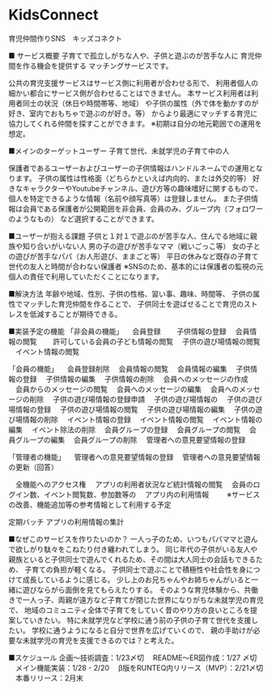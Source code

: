 # KidsConnect
育児仲間作りSNS　キッズコネクト

■ サービス概要
子育てで孤立しがちな人や、子供と遊ぶのが苦手な人に
育児仲間を作る機会を提供する
マッチングサービスです。

公共の育児支援サービスはサービス側に利用者が合わせる形で、
利用者個人の細かい都合にサービス側が合わせることはできません。
本サービス利用者は利用者同士の状況（休日や時間帯等、地域）
や子供の属性（外で体を動かすのが好き、室内でおもちゃで遊ぶのが好き。等）
からより最適にマッチする育児に協力してくれる仲間を探すことができます。
※初期は自分の地元範囲での運用を想定。

■メインのターゲットユーザー
子育て世代、未就学児の子育て中の人

保護者であるユーザーおよびユーザーの子供情報はハンドルネームでの運用となります。
子供の属性は性格面（どちらかといえば内向的、または外交的等）
好きなキャラクターやYoutubeチャンネル、遊び方等の趣味嗜好に関するもので、
個人を特定できるような情報（名前や顔写真等）は登録しません。
また子供情報は会員である保護者が公開範囲を非会員、会員のみ、グループ内（フォロワーのようなもの）
など選択することができます。

■ユーザーが抱える課題
子供と１対１で遊ぶのが苦手な人、住んでる地域に親族や知り合いがいない人
男の子の遊びが苦手なママ（戦いごっこ等）
女の子との遊びが苦手なパパ（お人形遊び、ままごと等）
平日の休みなど既存の子育て世代の友人と時間が合わない保護者
※SNSのため、基本的には保護者の監視の元個人の責任で利用していただくことになります。

■解決方法
年齢や地域、性別、子供の性格、習い事、趣味、時間等、
子供の属性でマッチした育児仲間を作ることで、
子供同士を遊ばせることで育児のストレスを低減することが期待できる。

■実装予定の機能
「非会員の機能」
　会員登録
　　子供情報の登録
　会員情報の閲覧
　　許可している会員の子ども情報の閲覧
　子供の遊び場情報の閲覧
　イベント情報の閲覧

「会員の機能」
　会員登録削除
　会員情報の閲覧
　会員情報の編集
　子供情報の登録
　子供情報の編集
　子供情報の削除
　会員へのメッセージの作成
　会員からのメッセージの閲覧
　会員へのメッセージの編集
　会員へのメッセージの削除
　子供の遊び場情報の登録申請
　子供の遊び場情報の
　子供の遊び場情報の登録
　子供の遊び場情報の閲覧
　子供の遊び場情報の編集
　子供の遊び場情報の削除
　イベント情報の登録
　イベント情報の閲覧
　イベント情報の編集
　イベント除法の削除
　会員グループの登録
　会員グループの閲覧
　会員グループの編集
　会員グループの削除
　管理者への意見要望情報の登録

「管理者の機能」
　管理者への意見要望情報の登録
　管理者への意見要望情報の更新（回答）

　全機能へのアクセス権
　アプリの利用者状況など統計情報の閲覧
　会員のログイン数、イベント閲覧数、参加数等の
　アプリ内の利用情報
　
　※サービスの改善、機能追加等の参考情報として利用する予定
　

定期バッチ
アプリの利用情報の集計

■なぜこのサービスを作りたいのか？
一人っ子のため、いつもパパママと遊んで欲しがり駄々をこねたり付き纏われてしまう。
同じ年代の子供がいる友人や親族といると子供同士で遊んでくれるため、その間は大人同士の会話もできるため、
子育ての負担が軽くなる。
子供同士で遊ぶことで積極性や社会性を身につけて成長しているように感じる。
少し上のお兄ちゃんやお姉ちゃんがいると一緒に遊びならがら面倒を見てもらえたりする。
そのような育児体験から、共働きで一人っ子、両親が遠方など子育てが閉じた世界になりがちな未就学児の育児で、
地域のコミュニティ全体で子育てをしていく昔のやり方の良いところを提案していきたい。
特に未就学児など学校に通う前の子供の子育て世代を支援したい。
学校に通うようになると自分で世界を広げていくので、
親の手助けが必要な未就学児の育児を支援できるのでは？と考えた。

■スケジュール
企画〜技術調査：1/23〆切
　README〜ER図作成：1/27 〆切
　メイン機能実装：1/28 - 2/20
　β版をRUNTEQ内リリース（MVP）：2/21〆切
　本番リリース：2月末
